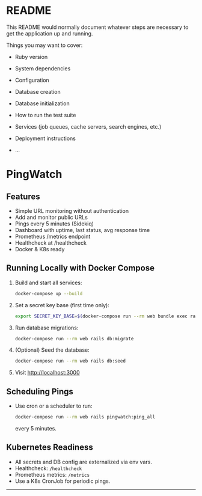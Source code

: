 # README

This README would normally document whatever steps are necessary to get the
application up and running.

Things you may want to cover:

* Ruby version

* System dependencies

* Configuration

* Database creation

* Database initialization

* How to run the test suite

* Services (job queues, cache servers, search engines, etc.)

* Deployment instructions

* ...

# PingWatch

## Features
- Simple URL monitoring without authentication
- Add and monitor public URLs
- Pings every 5 minutes (Sidekiq)
- Dashboard with uptime, last status, avg response time
- Prometheus /metrics endpoint
- Healthcheck at /healthcheck
- Docker & K8s ready

## Running Locally with Docker Compose

1. Build and start all services:
   ```sh
   docker-compose up --build
   ```
2. Set a secret key base (first time only):
   ```sh
   export SECRET_KEY_BASE=$(docker-compose run --rm web bundle exec rake secret)
   ```
3. Run database migrations:
   ```sh
   docker-compose run --rm web rails db:migrate
   ```
4. (Optional) Seed the database:
   ```sh
   docker-compose run --rm web rails db:seed
   ```
5. Visit [http://localhost:3000](http://localhost:3000)

## Scheduling Pings
- Use cron or a scheduler to run:
  ```sh
  docker-compose run --rm web rails pingwatch:ping_all
  ```
  every 5 minutes.

## Kubernetes Readiness
- All secrets and DB config are externalized via env vars.
- Healthcheck: `/healthcheck`
- Prometheus metrics: `/metrics`
- Use a K8s CronJob for periodic pings.

---
